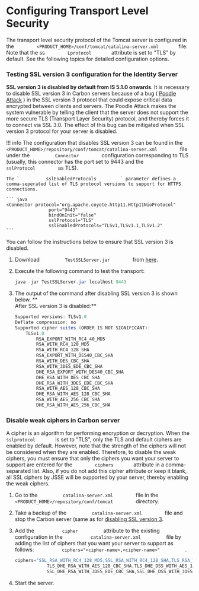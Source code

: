 # Configuring Transport Level Security

The transport level security protocol of the Tomcat server is configured
in the `         <PRODUCT_HOME>/conf/tomcat/catalina-server.xml        `
file. Note that the ss `         Lprotocol        ` attribute is set to
"TLS" by default. See the following topics for detailed configuration options.

### Testing SSL version 3 configuration for the Identity Server

**SSL version 3 is disabled by default from IS 5.1.0 onwards**. It is
necessary to disable SSL version 3 in Carbon servers because of a bug (
[Poodle Attack](https://www.openssl.org/~bodo/ssl-poodle.pdf) ) in the
SSL version 3 protocol that could expose critical data encrypted between
clients and servers. The Poodle Attack makes the system vulnerable by
telling the client that the server does not support the more secure TLS
(Transport Layer Security) protocol, and thereby forces it to connect
via SSL 3.0. The effect of this bug can be mitigated when SSL version 3
protocol for your server is disabled.

!!! info
    The configuration that disables SSL version 3 can be found in the
    `          <PRODUCT_HOME>/repository/conf/tomcat/catalina-server.xml         `
    file under the `          Connector         ` configuration
    corresponding to TLS (usually, this connector has the port set to 9443
    and the `          sslProtocol         ` as TLS).  
    
    The `          sslEnabledProtocols         ` parameter defines a
    comma-seperated list of TLS protocol versions to support for HTTPS
    connections.

    ``` java
    <Connector protocol="org.apache.coyote.http11.Http11NioProtocol"
                    port="9443"
                    bindOnInit="false"
                    sslProtocol="TLS"
                    sslEnabledProtocols="TLSv1,TLSv1.1,TLSv1.2"
    ```

You can follow the instructions below to ensure that SSL version 3 is
disabled.

1.  Download `          TestSSLServer.jar         ` from
    [here](http://www.bolet.org/TestSSLServer/TestSSLServer.jar).
2.  Execute the following command to test the transport:

    ``` java
    java -jar TestSSLServer.jar localhost 9443 
    ```

3.  The output of the command after disabling SSL version 3 is shown
    below. **  
    After SSL version 3 is disabled:**

    ``` java
    Supported versions: TLSv1.0
    Deflate compression: no
    Supported cipher suites (ORDER IS NOT SIGNIFICANT):
        TLSv1.0
            RSA_EXPORT_WITH_RC4_40_MD5
            RSA_WITH_RC4_128_MD5
            RSA_WITH_RC4_128_SHA
            RSA_EXPORT_WITH_DES40_CBC_SHA
            RSA_WITH_DES_CBC_SHA
            RSA_WITH_3DES_EDE_CBC_SHA
            DHE_RSA_EXPORT_WITH_DES40_CBC_SHA
            DHE_RSA_WITH_DES_CBC_SHA
            DHE_RSA_WITH_3DES_EDE_CBC_SHA
            RSA_WITH_AES_128_CBC_SHA
            DHE_RSA_WITH_AES_128_CBC_SHA
            RSA_WITH_AES_256_CBC_SHA
            DHE_RSA_WITH_AES_256_CBC_SHA
    ```

### Disable weak ciphers in Carbon server

A cipher is an algorithm for performing encryption or decryption. When
the `         sslprotocol        ` is set to "TLS", only the TLS and
default ciphers are enabled by default. However, note that the strength
of the ciphers will not be considered when they are enabled. Therefore,
to disable the weak ciphers, you must ensure that only the ciphers you
want your server to support are entered for the
`         ciphers        ` attribute in a comma-separated list. Also, if
you do not add this cipher attribute or keep it blank, all SSL ciphers
by JSSE will be supported by your server, thereby enabling the weak
ciphers.

1.  Go to the `          catalina-server.xml         ` file in the
    `          <PRODUCT_HOME>/repository/conf/tomcat         `
    directory.
2.  Take a backup of the `          catalina-server.xml         ` file
    and stop the Carbon server (same as for [disabling SSL version
    3](#testing-ssl-version-3-configuration-for-the-identity-server).
3.  Add the `           cipher          ` attribute to the existing
    configuration in the `           catalina-server.xml          ` file
    by adding the list of ciphers that you want your server to support
    as follows:
    `           ciphers="<cipher-name>,<cipher-name>"          ` .

    ``` java
    ciphers="SSL_RSA_WITH_RC4_128_MD5,SSL_RSA_WITH_RC4_128_SHA,TLS_RSA_WITH_AES_128_CBC_SHA,
                TLS_DHE_RSA_WITH_AES_128_CBC_SHA,TLS_DHE_DSS_WITH_AES_128_CBC_SHA,SSL_RSA_WITH_3DES_EDE_CBC_SHA,
                SSL_DHE_RSA_WITH_3DES_EDE_CBC_SHA,SSL_DHE_DSS_WITH_3DES_EDE_CBC_SHA"
    ```

4.  Start the server.
